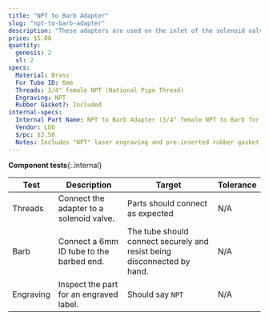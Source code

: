```yaml
---
title: "NPT to Barb Adapter"
slug: "npt-to-barb-adapter"
description: "These adapters are used on the inlet of the solenoid valve and the outlet of the pressure reducer."
price: $5.00
quantity:
  genesis: 2
  xl: 2
specs:
  Material: Brass
  For Tube ID: 6mm
  Threads: 3/4" female NPT (National Pipe Thread)
  Engraving: NPT
  Rubber Gasket?: Included
internal-specs:
  Internal Part Name: NPT to Barb Adapter (3/4" female NPT to Barb for 6mm ID tubing)
  Vendor: LDO
  $/pc: $3.50
  Notes: Includes "NPT" laser engraving and pre-inserted rubber gasket.
---
```


**Component tests**{:.internal}

|Test         |Description  |Target       |Tolerance    |
|-------------|-------------|-------------|-------------|
|Threads      |Connect the adapter to a solenoid valve.|Parts should connect as expected|N/A
|Barb         |Connect a 6mm ID tube to the barbed end.|The tube should connect securely and resist being disconnected by hand.|N/A
|Engraving    |Inspect the part for an engraved label.|Should say `NPT`|N/A